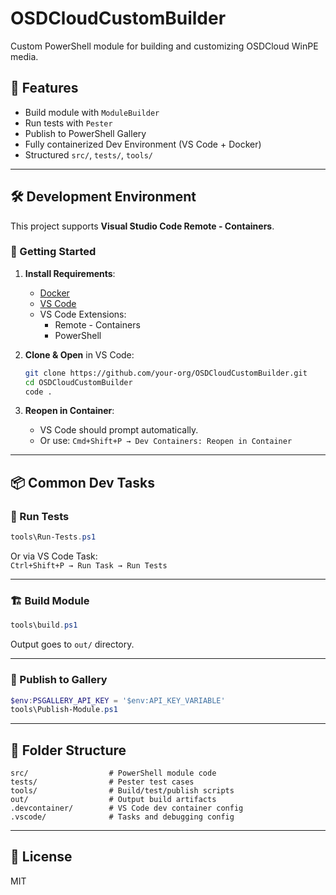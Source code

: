 # OSDCloudCustomBuilder

Custom PowerShell module for building and customizing OSDCloud WinPE media.

## 🔧 Features

- Build module with `ModuleBuilder`
- Run tests with `Pester`
- Publish to PowerShell Gallery
- Fully containerized Dev Environment (VS Code + Docker)
- Structured `src/`, `tests/`, `tools/`

---

## 🛠 Development Environment

This project supports **Visual Studio Code Remote - Containers**.

### 🚀 Getting Started

1. **Install Requirements**:
    - [Docker](https://www.docker.com/)
    - [VS Code](https://code.visualstudio.com/)
    - VS Code Extensions:
        - Remote - Containers
        - PowerShell

2. **Clone & Open** in VS Code:
    ```bash
    git clone https://github.com/your-org/OSDCloudCustomBuilder.git
    cd OSDCloudCustomBuilder
    code .
    ```

3. **Reopen in Container**:
    - VS Code should prompt automatically.
    - Or use: `Cmd+Shift+P → Dev Containers: Reopen in Container`

---

## 📦 Common Dev Tasks

### 🧪 Run Tests

```powershell
tools\Run-Tests.ps1
```

Or via VS Code Task:  
`Ctrl+Shift+P → Run Task → Run Tests`

---

### 🏗 Build Module

```powershell
tools\build.ps1
```

Output goes to `out/` directory.

---

### 🚀 Publish to Gallery

```powershell
$env:PSGALLERY_API_KEY = '$env:API_KEY_VARIABLE'
tools\Publish-Module.ps1
```

---

## 🧬 Folder Structure

```
src/                  # PowerShell module code
tests/                # Pester test cases
tools/                # Build/test/publish scripts
out/                  # Output build artifacts
.devcontainer/        # VS Code dev container config
.vscode/              # Tasks and debugging config
```

---

## 📄 License

MIT
